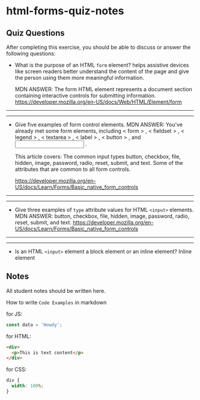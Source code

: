 # html-forms-quiz-notes

## Quiz Questions

After completing this exercise, you should be able to discuss or answer the following questions:

- What is the purpose of an HTML `form` element?
  helps assistive devices like screen readers better understand the content
  of the page and give the person using them more meaningful information.

  MDN ANSWER: The form HTML element represents a document section containing
  interactive controls for submitting information.
  https://developer.mozilla.org/en-US/docs/Web/HTML/Element/form

---

---

- Give five examples of form control elements.
  MDN ANSWER: You've already met some form elements, including < form > ,
  < fieldset > , < legend > , < textarea > , < label > , < button > ,
  and <input> .

  This article covers: The common input types button, checkbox, file,
  hidden, image, password, radio, reset, submit, and text. Some of the
  attributes that are common to all form controls.

  https://developer.mozilla.org/en-US/docs/Learn/Forms/Basic_native_form_controls

---

---

- Give three examples of `type` attribute values for HTML `<input>` elements.
  MDN ANSWER: button, checkbox, file, hidden, image, password, radio, reset, submit, and text.
  https://developer.mozilla.org/en-US/docs/Learn/Forms/Basic_native_form_controls

---

---

- Is an HTML `<input>` element a block element or an inline element?
  Inline element

## Notes

All student notes should be written here.

How to write `Code Examples` in markdown

for JS:

```javascript
const data = 'Howdy';
```

for HTML:

```html
<div>
  <p>This is text content</p>
</div>
```

for CSS:

```css
div {
  width: 100%;
}
```
